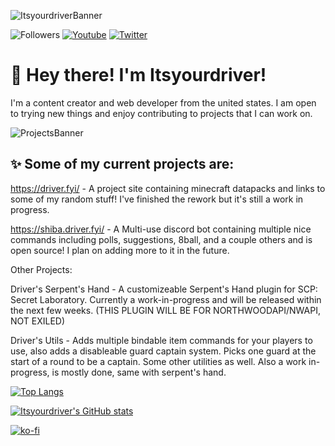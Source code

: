![ItsyourdriverBanner](https://cdn.driver.fyi/r/mainbanner.png)


![Followers](https://img.shields.io/github/followers/itsyourdriver?style=social)
[![Youtube](https://img.shields.io/youtube/channel/subscribers/UC0YB4CrnNTDZBbGEO2z8Uww?style=social)](https://www.youtube.com/channel/UCuriNnMLfmUviVPN2mtNk5A)
[![Twitter](https://img.shields.io/twitter/follow/Itsyourdriver_?style=social)](https://twitter.com/Itsyourdriver_)


#  👋 Hey there! I'm Itsyourdriver!
I'm a content creator and web developer from the united states. I am open to trying new things and enjoy contributing to projects that I can work on.



![ProjectsBanner](https://cdn.driver.fyi/r/projectsbanner.png)
## ✨ Some of my current projects are: 

https://driver.fyi/ - A project site containing minecraft datapacks and links to some of my random stuff! I've finished the rework but it's still a work in progress.

https://shiba.driver.fyi/ - A Multi-use discord bot containing multiple nice commands including polls, suggestions, 8ball, and a couple others and is open source! I plan on adding more to it in the future.

Other Projects:

Driver's Serpent's Hand - A customizeable Serpent's Hand plugin for SCP: Secret Laboratory. Currently a work-in-progress and will be released within the next few weeks. (THIS PLUGIN WILL BE FOR NORTHWOODAPI/NWAPI, NOT EXILED)

Driver's Utils - Adds multiple bindable item commands for your players to use, also adds a disableable guard captain system. Picks one guard at the start of a round to be a captain. Some other utilities as well. Also a work in-progress, is mostly done, same with serpent's hand.

[![Top Langs](https://github-readme-stats.vercel.app/api/top-langs/?username=Itsyourdriver)](https://github.com/anuraghazra/github-readme-stats)

[![Itsyourdriver's GitHub stats](https://github-readme-stats.vercel.app/api?username=Itsyourdriver)](https://github.com/anuraghazra/github-readme-stats)

[![ko-fi](https://ko-fi.com/img/githubbutton_sm.svg)](https://ko-fi.com/R6R3D2DU1)

